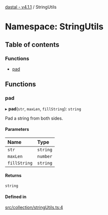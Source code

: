 [dastal - v4.1.1](../README.md) / StringUtils

# Namespace: StringUtils

## Table of contents

### Functions

- [pad](stringutils.md#pad)

## Functions

### pad

▸ **pad**(`str`, `maxLen`, `fillString`): `string`

Pad a string from both sides.

#### Parameters

| Name | Type |
| :------ | :------ |
| `str` | `string` |
| `maxLen` | `number` |
| `fillString` | `string` |

#### Returns

`string`

#### Defined in

[src/collection/stringUtils.ts:4](https://github.com/havelessbemore/dastal/blob/351eddf/src/collection/stringUtils.ts#L4)
